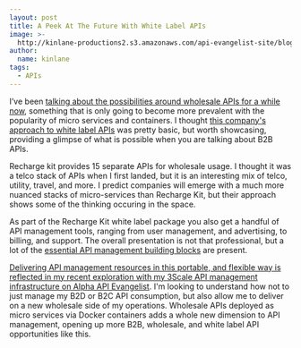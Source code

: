 ```yaml
---
layout: post
title: A Peek At The Future With White Label APIs
image: >-
  http://kinlane-productions2.s3.amazonaws.com/api-evangelist-site/blog/Mobile-Recharge-API.png
author:
  name: kinlane
tags:
  - APIs
---
```

I’ve been [talking about the possibilities around wholesale APIs for a while now](http://apievangelist.com/2014/01/30/what-will-it-take-to-sell-my-api-as-a-wholesale-resource/), something that is only going to become more prevalent with the popularity of micro services and containers. I thought [this company's approach to white label APIs](http://www.rechargkit.com/white-label-api) was pretty basic, but worth showcasing, providing a glimpse of what is possible when you are talking about B2B APIs.

Recharge kit provides 15 separate APIs for wholesale usage. I thought it was a telco stack of APIs when I first landed, but it is an interesting mix of telco, utility, travel, and more. I predict companies will emerge with a much more nuanced stacks of micro-services than Recharge Kit, but their approach shows some of the thinking occuring in the space.

As part of the Recharge Kit white label package you also get a handful of API management tools, ranging from user management, and advertising, to billing, and support. The overall presentation is not that professional, but a lot of the [essential API management building blocks](http://management.apievangelist.com/building-blocks.html) are present. 

[Delivering API management resources in this portable, and flexible way is reflected in my recent exploration with my 3Scale API management infrastructure on Alpha API Evangelist](http://alpha.apievangelist.com/2015/02/26/making-my-3scale-api-management-portable-with-a-containerized-microservices/). I'm looking to understand how not to just manage my B2D or B2C API consumption, but also allow me to deliver on a new wholesale side of my operations. Wholesale APIs deployed as micro services via Docker containers adds a whole new dimension to API management, opening up more B2B, wholesale, and white label API opportunities like this.